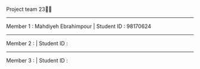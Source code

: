 Project team 23👩‍💻
________________________________________________________
Member 1 :  Mahdiyeh Ebrahimpour | Student ID : 98170624
________________________________________________________
Member 2 :                       | Student ID :
________________________________________________________
Member 3 :                       | Student ID :

